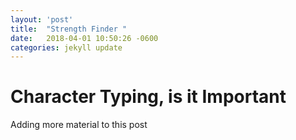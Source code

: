 ```yaml
---
layout: 'post'
title:  "Strength Finder "
date:   2018-04-01 10:50:26 -0600
categories: jekyll update
---
```

# Character Typing, is it Important
Adding more material to this post
